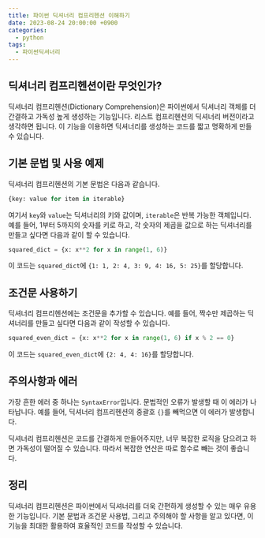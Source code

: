 ```yaml
---
title: 파이썬 딕셔너리 컴프리헨션 이해하기
date: 2023-08-24 20:00:00 +0900
categories:
  - python
tags:
  - 파이썬딕셔너리
---
```


## 딕셔너리 컴프리헨션이란 무엇인가?

딕셔너리 컴프리헨션(Dictionary Comprehension)은 파이썬에서 딕셔너리 객체를 더 간결하고 가독성 높게 생성하는 기능입니다. 리스트 컴프리헨션의 딕셔너리 버전이라고 생각하면 됩니다. 이 기능을 이용하면 딕셔너리를 생성하는 코드를 짧고 명확하게 만들 수 있습니다.

## 기본 문법 및 사용 예제

딕셔너리 컴프리헨션의 기본 문법은 다음과 같습니다.

```python
{key: value for item in iterable}
```

여기서 `key`와 `value`는 딕셔너리의 키와 값이며, `iterable`은 반복 가능한 객체입니다. 예를 들어, 1부터 5까지의 숫자를 키로 하고, 각 숫자의 제곱을 값으로 하는 딕셔너리를 만들고 싶다면 다음과 같이 할 수 있습니다.

```python
squared_dict = {x: x**2 for x in range(1, 6)}
```

이 코드는 `squared_dict`에 `{1: 1, 2: 4, 3: 9, 4: 16, 5: 25}`를 할당합니다.

## 조건문 사용하기

딕셔너리 컴프리헨션에는 조건문을 추가할 수 있습니다. 예를 들어, 짝수만 제곱하는 딕셔너리를 만들고 싶다면 다음과 같이 작성할 수 있습니다.

```python
squared_even_dict = {x: x**2 for x in range(1, 6) if x % 2 == 0}
```

이 코드는 `squared_even_dict`에 `{2: 4, 4: 16}`를 할당합니다.

## 주의사항과 에러

가장 흔한 에러 중 하나는 `SyntaxError`입니다. 문법적인 오류가 발생할 때 이 에러가 나타납니다. 예를 들어, 딕셔너리 컴프리헨션의 중괄호 `{}`를 빼먹으면 이 에러가 발생합니다.

딕셔너리 컴프리헨션은 코드를 간결하게 만들어주지만, 너무 복잡한 로직을 담으려고 하면 가독성이 떨어질 수 있습니다. 따라서 복잡한 연산은 따로 함수로 빼는 것이 좋습니다.

## 정리

딕셔너리 컴프리헨션은 파이썬에서 딕셔너리를 더욱 간편하게 생성할 수 있는 매우 유용한 기능입니다. 기본 문법과 조건문 사용법, 그리고 주의해야 할 사항을 알고 있다면, 이 기능을 최대한 활용하여 효율적인 코드를 작성할 수 있습니다.